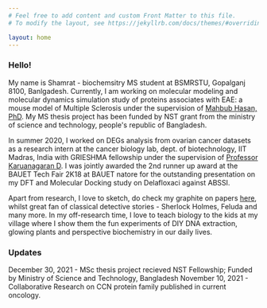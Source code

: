 ```yaml
---
# Feel free to add content and custom Front Matter to this file.
# To modify the layout, see https://jekyllrb.com/docs/themes/#overriding-theme-defaults

layout: home
---
```


### Hello!

My name is Shamrat - biochemsitry MS student at BSMRSTU, Gopalganj 8100, Banlgadesh. Currently, I am working on molecular modeling and molecular dynamics simulation study of proteins associates with EAE: a mouse model of Multiple Sclerosis under the supervision of [Mahbub Hasan, PhD](https://sites.google.com/view/mahbub-hasan/home). My MS thesis project has been funded by NST grant from the ministry of science and technology, people's republic of Bangladesh.

In summer 2020, I worked on DEGs analysis from ovarian cancer datasets as a research intern at the cancer biology lab, dept. of biotechnology, IIT Madras, India with GRIESHMA fellowship under the supervision of [Professor Karuanagaran D](https://biotech.iitm.ac.in/Faculty/Karunagaran/index.php). I was jointly awarded the 2nd runner up award at the BAUET Tech Fair 2K18 at BAUET natore for the outstanding presentation on my DFT and Molecular Docking study on Delafloxaci against ABSSI.

Apart from research, I love to sketch, do check my graphite on papers [here](), whilst great fan of classical detective stories - Sherlock Holmes, Feluda and many more. In my off-research time, I love to teach biology to the kids at my village where I show them the fun experiments of DIY DNA extraction, glowing plants and perspective biochemistry in our daily lives.

### Updates

December 30, 2021 - MSc thesis project recieved NST Fellowship; Funded by Ministry of Science and Technology, Bangladesh
November 10, 2021 - Collaborative Research on CCN protein family published in current oncology.
